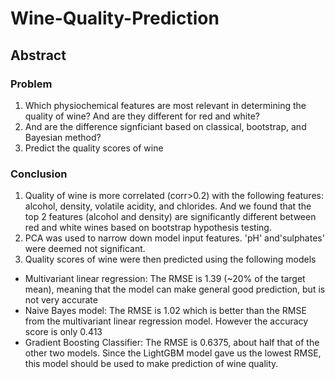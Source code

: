 # Wine-Quality-Prediction
## Abstract
### Problem
1. Which physiochemical features are most relevant in determining the quality of wine? And are they different for red and white?
2. And are the difference signficiant based on classical, bootstrap, and Bayesian method?
3. Predict the quality scores of wine
### Conclusion
1. Quality of wine is more correlated (corr>0.2) with the following features: alcohol, density, volatile acidity, and chlorides. 
And we found that the top 2 features (alcohol and density) are significantly different between red and white wines based on bootstrap hypothesis testing.
2. PCA was used to narrow down model input features. 'pH' and'sulphates' were deemed not significant.
3. Quality scores of wine were then predicted using the following models
  - Multivariant linear regression: The RMSE is 1.39 (~20% of the target mean), meaning that the model can make general good prediction, but is not very accurate
  - Naive Bayes model: The RMSE is 1.02 which is better than the RMSE from the multivariant linear regression model. However the accuracy score is only 0.413
  - Gradient Boosting Classifier: The RMSE is 0.6375, about half that of the other two models. Since the LightGBM model gave us the lowest RMSE, this model should be used to make prediction of wine quality.
